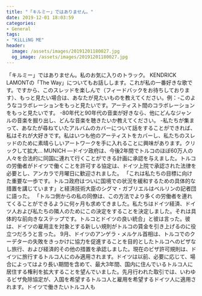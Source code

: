 ```yaml
---
title: "「キルミー」ではありません。"
date: 2019-12-01 18:03:59
categories:
- General
tags:
- "KiLLiNG ME"
header:
  image: /assets/images/20191201180027.jpg
  og_image: /assets/images/20191201180027.jpg
---
```


「キルミー」ではありません。私のお気に入りのトラック。 KENDRICK LAMONTの「The Way」についてもお話しします。これが私の一番好きな歌です。ですから、このスレッドを楽しんで（フィードバックをお待ちしております）、もっと見たい場合は、あなたが見たいものを教えてください。例：-このようなコラボレーションをもっと見たいです。アーティスト間のコラボレーションをもっと見たいです。 -80年代と90年代の音楽が好きなら、他にどんなジャンルの音楽を掘り出し、どんな音楽を聴きたいか教えてください。 -私たちが集まって、あなたが尋ねていたアルバムのカバーについて話をすることができれば、私はそれが大好きです。私はいつも他のアーティストをカバーし、私たちのスレッドのために素晴らしいアートワークを手に入れることに興味があります。クリックして拡大... MUNICH —ドイツ政府は、今後2年間でトルコのほぼ60万人の人々を合法的に同国に連れて行くことができる計画に承認を与えました。トルコの労働者がドイツで働くことを許可する協定は、ドイツ上院で承認された法律を必要とし、アンカラで月曜日に歓迎されました。 「これは私たちの目標に向けた重要な一歩です。トルコ政府はついに国境での状況を緩和するための具体的な措置を講じています」と経済技術大臣のシグマ・ガブリエルはベルリンの記者団に語った。 「トルコ側からの私の同僚は、この方法でより多くの労働者を連れてくることができるように何ヶ月も求めてきました。私たちはドイツ経済、ドイツ人および私たちの隣人のためにこの決定をすることを決定しました。それは具体的な前向きなステップです。トルコとドイツの良い統合」と彼は言った。彼は、ドイツの雇用主を対象とする新しい規則がトルコの賃金を引き上げるのに役立つだろうと言った。 9月、ドイツのアンゲラ・メルケル首相は、トルコでのクーデターの失敗をきっかけに協力を促進することを目的としたトルコへのビザなし旅行、および経済的その他の措置を承認しました。現在のビザ許可規則は、ドイツに旅行するトルコ人にのみ適用されます。ドイツは以前、必要に応じて、場合によってはより長い期間を含めて、最大3年間、国内に住んでいるトルコ人に居住する権利を拡大することを望んでいました。先月行われた取引では、いわゆるビザ免除協定が、入国を希望するトルコ人と雇用を希望するドイツ人に適用されます。ドイツで働きたいトルコ人も
